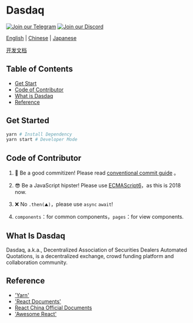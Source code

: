 # Dasdaq

[![Join our Telegram](https://icon-icons.com/icons2/555/PNG/32/telegram_icon-icons.com_53603.png)](https://t.me/CryptoHero_Official)
[![Join our Discord](https://www.shareicon.net/data/32x32/2016/12/30/866945_game_512x512.png)](https://discord.gg/nMXUYGQ)

[English](https://github.com/Dasdaq/Dasdaq-web/blob/master/doc/README-en.md) | [Chinese](https://github.com/Dasdaq/Dasdaq-web/blob/master/doc/README-zh.md) | [Japanese](https://github.com/Dasdaq/Dasdaq-web/blob/master/doc/README-jp.md)

[开发文档](ForDev.md)

## Table of Contents
- [Get Start](#get-started)
- [Code of Contributor](#code-of-contributor)
- [What is Dasdaq](#what-is-dasdaq)
- [Reference](#reference)

## Get Started

```bash
yarn # Install Dependency
yarn start # Developer Mode
```

## Code of Contributor

1. 👮‍ Be a good commitizen! Please read [conventional commit guide](https://github.com/marionebl/commitlint/tree/master/%40commitlint/config-conventional) 。

1. 😎 Be a JavaScript hipster! Please use [ECMAScript6](http://es6.ruanyifeng.com/)，as this is 2018 now.

1. ❌ No `.then(⛰️)`，please use `async` `await`!

1. `components`：for common components，`pages`：for view components.

## What Is Dasdaq
Dasdaq, a.k.a., Decentralized Association of Securities Dealers Automated Quotations, is a decentralized exchange, crowd funding platform and collaboration community. 

## Reference
- ['Yarn'](https://yarnpkg.com/zh-Hans/)
- ['React Documents'](https://github.com/facebook/create-react-app)
- [React China Official Documents](https://doc.react-china.org/docs/hello-world.html)
- ['Awesome React'](https://github.com/enaqx/awesome-react#example-apps)